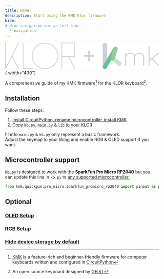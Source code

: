 ```yaml
---
title: Home
description: Start using the KMK Klor firmware
hide:
# Hide navigation bar on left side
  - navigation
---
```


![KLOR_KMK_LOGO](./images/klor_kmk.svg){ width="400"}

A comprehensive guide of my KMK firmware[^1] for the KLOR keyboard[^2].

## Installation

Follow these steps:  
1. [Install CircuitPython, rename microcontroller, install KMK](./installation.md)  
2. [Copy `kb.py`, `main.py` & `lib` to your KLOR](./installation.md)

!!! info
    `main.py` & `kb.py` only represent a basic framework.  
    Adjust the keymap to your liking and enable RGB & OLED support if you want.

## Microcontroller support
[`kb.py`](https://github.com/moritz-john/kmk-config-klor/blob/master/kb.py) is designed to work with the **SparkFun Pro Micro RP2040** but you can update this line in `kb.py` to [any supported microcontroller:](https://github.com/KMKfw/kmk_firmware/tree/master/kmk/quickpin/pro_micro)

```python
from kmk.quickpin.pro_micro.sparkfun_promicro_rp2040 import pinout as pins
```

## Optional

### [OLED Setup](./oled.md)
### [RGB Setup](./rgb.md)

### [Hide device storage by default](./hide_device_storage.md)

[^1]: [KMK](https://github.com/KMKfw/kmk_firmware) is a feature-rich and beginner-friendly firmware for computer keyboards written and configured in [CircuitPython](https://circuitpython.org/)
[^2]: An open source keyboard designed by [GEIST](https://github.com/GEIGEIGEIST)
